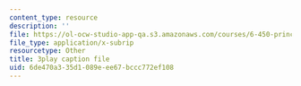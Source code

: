 ```yaml
---
content_type: resource
description: ''
file: https://ol-ocw-studio-app-qa.s3.amazonaws.com/courses/6-450-principles-of-digital-communications-i-fall-2006/6de470a335d1089eee67bccc772ef108_zB9aY8tzd74.srt
file_type: application/x-subrip
resourcetype: Other
title: 3play caption file
uid: 6de470a3-35d1-089e-ee67-bccc772ef108
---
```

